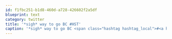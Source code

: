 ```yaml
---
id: f1fbc251-b1d8-460d-a728-426602f2a5df
blueprint: text
category: twitter
title: '*sigh* way to go BC #HST'
caption: '*sigh* way to go BC <span class="hashtag hashtag_local">#<a href="http://tweettemp.darylchymko.ca/?tag=hst">HST</a>'
---
```


